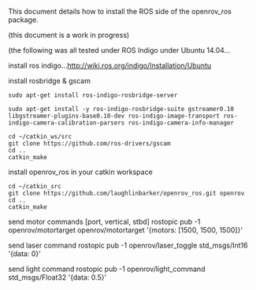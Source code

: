 This document details how to install the ROS side of the openrov_ros package.

(this document is a work in progress)

(the following was all tested under ROS Indigo under Ubuntu 14.04...

install ros indigo...http://wiki.ros.org/indigo/Installation/Ubuntu

install rosbridge & gscam
```
sudo apt-get install ros-indigo-rosbridge-server

sudo apt-get install -y ros-indigo-rosbridge-suite gstreamer0.10 libgstreamer-plugins-base0.10-dev ros-indigo-image-transport ros-indigo-camera-calibration-parsers ros-indigo-camera-info-manager

cd ~/catkin_ws/src
git clone https://github.com/ros-drivers/gscam
cd ..
catkin_make
```

install openrov_ros in your catkin workspace
```
cd ~/catkin_src
git clone https://github.com/laughlinbarker/openrov_ros.git openrov
cd ..
catkin_make
```


send motor commands [port, vertical, stbd]
    rostopic pub -1 openrov/motortarget openrov/motortarget '{motors: [1500, 1500, 1500]}'

send laser command
    rostopic pub -1 openrov/laser_toggle std_msgs/Int16 '{data: 0}'

send light command
    rostopic pub -1 openrov/light_command std_msgs/Float32 '{data: 0.5}'
